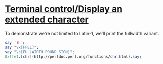 [1]: http://rosettacode.org/wiki/Terminal_control/Display_an_extended_character

# [Terminal control/Display an extended character][1]

To demonstrate we're not limited to Latin-1, we'll print the fullwidth variant.

```perl
say '￡';
say "\x[FFE1]";
say "\c[FULLWIDTH POUND SIGN]";
0xffe1.[chr](http://perldoc.perl.org/functions/chr.html).say;
```